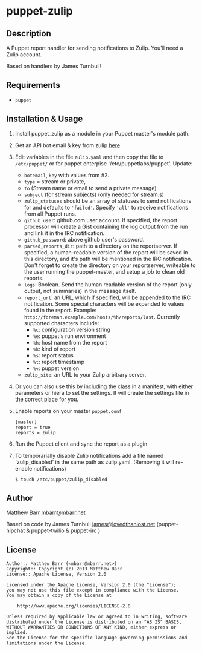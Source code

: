puppet-zulip
=============

Description
-----------

A Puppet report handler for sending notifications to Zulip.  You'll
need a Zulip account.

Based on handlers by James Turnbull!

Requirements
------------

* `puppet`

Installation & Usage
--------------------

1.  Install puppet_zulip as a module in your Puppet master's module
    path.

2.  Get an API bot email & key from zulip [here](https://zulip.com/#settings)

3.  Edit variables in the file `zulip.yaml` and then copy the file to `/etc/puppet/` or for puppet enterpise '/etc/puppetlabs/puppet'.
    Update: 
    * `botemail`, `key` with values from #2.
    * `type`  = stream or private,
    * `to` (Stream name or email to send a private message)
    * `subject` (for stream subjects)   (only needed for stream.s)
    * `zulip_statuses` should be an array of statuses to send notifications for and defaults to `'failed'`. Specify `'all'` to receive notifications from all Puppet runs.
    * `github_user`: github.com user account. If specified, the report processor will create a Gist containing the log output from the run and link it in the IRC notification.
    * `github_password`: above github user's password.
    * `parsed_reports_dir`: path to a directory on the reportserver. If specified, a human-readable version of the report will be saved in this directory, and it's path will be mentioned in the IRC notification. Don't forget to create the directory on your reportserver, writeable to the user running the puppet-master, and setup a job to clean old reports.
    * `logs`: Boolean.  Send the human readable version of the report (only output, not summaries) in the message itself.
    * `report_url`: an URL, which if specified, will be appended to the IRC notification. Some special characters will be expanded to values found in the report. Example: `http://foreman.example.com/hosts/%h/reports/last`. Currently supported characters include:
      * `%c`: configuration version string
      * `%e`: puppet's run environment
      * `%h`: host name from the report
      * `%k`: kind of report
      * `%s`: report status
      * `%t`: report timestamp
      * `%v`: puppet version
    * `zulip_site`: an URL to your Zulip arbitrary server.

4. Or you can also use this by including the class in a manifest, with either parameters or hiera to set the settings. It will create the settings file in the correct place for you.

5.  Enable reports on your master `puppet.conf`

        [master]
        report = true
        reports = zulip

6.  Run the Puppet client and sync the report as a plugin

7.  To temporarially disable Zulip notifications add a file named 'zulip_disabled' in the same path as zulip.yaml.
    (Removing it will re-enable notifications)

        $ touch /etc/puppet/zulip_disabled

Author
------

Matthew Barr <mbarr@mbarr.net>

Based on code by James Turnbull <james@lovedthanlost.net>
(puppet-hipchat & puppet-twilio & puppet-irc )


License
-------

    Author:: Matthew Barr (<mbarr@mbarr.net>)
    Copyright:: Copyright (c) 2013 Matthew Barr
    License:: Apache License, Version 2.0

    Licensed under the Apache License, Version 2.0 (the "License");
    you may not use this file except in compliance with the License.
    You may obtain a copy of the License at

        http://www.apache.org/licenses/LICENSE-2.0

    Unless required by applicable law or agreed to in writing, software
    distributed under the License is distributed on an "AS IS" BASIS,
    WITHOUT WARRANTIES OR CONDITIONS OF ANY KIND, either express or implied.
    See the License for the specific language governing permissions and
    limitations under the License.
